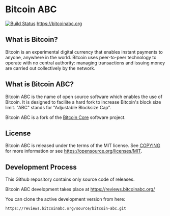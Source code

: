Bitcoin ABC
===========

[![Build Status](https://travis-ci.org/xcsdt562a/bcc.svg?branch=master)](https://travis-ci.org/xcsdt562a/bcc)
https://bitcoinabc.org

What is Bitcoin?
----------------

Bitcoin is an experimental digital currency that enables instant payments to
anyone, anywhere in the world. Bitcoin uses peer-to-peer technology to operate
with no central authority: managing transactions and issuing money are carried
out collectively by the network.

What is Bitcoin ABC?
--------------------

Bitcoin ABC is the name of open source software which enables the use of Bitcoin.
It is designed to facilite a hard fork to increase Bitcoin's block size limit.
"ABC" stands for "Adjustable Blocksize Cap".

Bitcoin ABC is a fork of the [Bitcoin Core](https://bitcoincore.org) software project.

License
-------

Bitcoin ABC is released under the terms of the MIT license. See [COPYING](COPYING) for more
information or see https://opensource.org/licenses/MIT.

Development Process
-------------------

This Github repository contains only source code of releases.

Bitcoin ABC development takes place at https://reviews.bitcoinabc.org/

You can clone the active development version from here:

    https://reviews.bitcoinabc.org/source/bitcoin-abc.git
